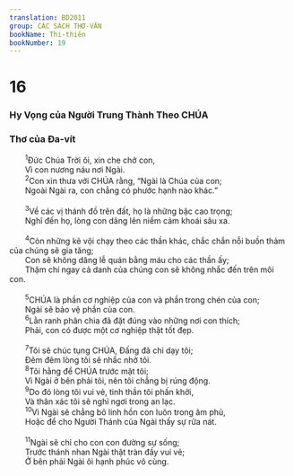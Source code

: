 ```yaml
---
translation: BD2011
group: CÁC SÁCH THƠ-VĂN
bookName: Thi-thiên 
bookNumber: 19
---
```


<div class="title"><h1>16</h1><h3>Hy Vọng của Người Trung Thành Theo CHÚA</h3><h3>Thơ của Ða-vít</h3></div>
<span class="verse thi_16_1">  <sup>1</sup>Ðức Chúa Trời ôi, xin che chở con,<br/>  Vì con nương náu nơi Ngài.<br/></span>
<span class="verse thi_16_2">  <sup>2</sup>Con xin thưa với CHÚA rằng, “Ngài là Chúa của con;<br/>  Ngoài Ngài ra, con chẳng có phước hạnh nào khác.”<br/><br/></span>
<span class="verse thi_16_3">  <sup>3</sup>Về các vị thánh đồ trên đất, họ là những bậc cao trọng;<br/>  Nghĩ đến họ, lòng con dâng lên niềm cảm khoái sâu xa.<br/><br/></span>
<span class="verse thi_16_4">  <sup>4</sup>Còn những kẻ vội chạy theo các thần khác, chắc chắn nỗi buồn thảm của chúng sẽ gia tăng;<br/>  Con sẽ không dâng lễ quán bằng máu cho các thần ấy;<br/>  Thậm chí ngay cả danh của chúng con sẽ không nhắc đến trên môi con.<br/><br/></span>
<span class="verse thi_16_5">  <sup>5</sup>CHÚA là phần cơ nghiệp của con và phần trong chén của con;<br/>  Ngài sẽ bảo vệ phần của con.<br/></span>
<span class="verse thi_16_6">  <sup>6</sup>Lằn ranh phân chia đã đặt đúng vào những nơi con thích;<br/>  Phải, con có được một cơ nghiệp thật tốt đẹp.<br/><br/></span>
<span class="verse thi_16_7">  <sup>7</sup>Tôi sẽ chúc tụng CHÚA, Ðấng đã chỉ dạy tôi;<br/>  Ðêm đêm lòng tôi sẽ nhắc nhở tôi.<br/></span>
<span class="verse thi_16_8">  <sup>8</sup>Tôi hằng để CHÚA trước mặt tôi;<br/>  Vì Ngài ở bên phải tôi, nên tôi chẳng bị rúng động.<br/></span>
<span class="verse thi_16_9">  <sup>9</sup>Do đó lòng tôi vui vẻ, tinh thần tôi phấn khởi,<br/>  Và thân xác tôi sẽ nghỉ ngơi trong an lạc.<br/></span>
<span class="verse thi_16_10">  <sup>10</sup>Vì Ngài sẽ chẳng bỏ linh hồn con luôn trong âm phủ,<br/>  Hoặc để cho Người Thánh của Ngài thấy sự rữa nát.<br/><br/></span>
<span class="verse thi_16_11">  <sup>11</sup>Ngài sẽ chỉ cho con con đường sự sống;<br/>  Trước thánh nhan Ngài thật tràn đầy vui vẻ;<br/>  Ở bên phải Ngài ôi hạnh phúc vô cùng.<br/></span>
